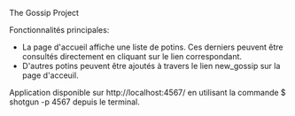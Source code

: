 The Gossip Project

Fonctionnalités principales:

- La page d'accueil affiche une liste de potins. Ces derniers peuvent être consultés directement en cliquant sur le lien correspondant.
- D'autres potins peuvent être ajoutés à travers le lien new_gossip sur la page d'acceuil.

Application disponible sur http://localhost:4567/ en utilisant la commande $ shotgun -p 4567 depuis le terminal. 
